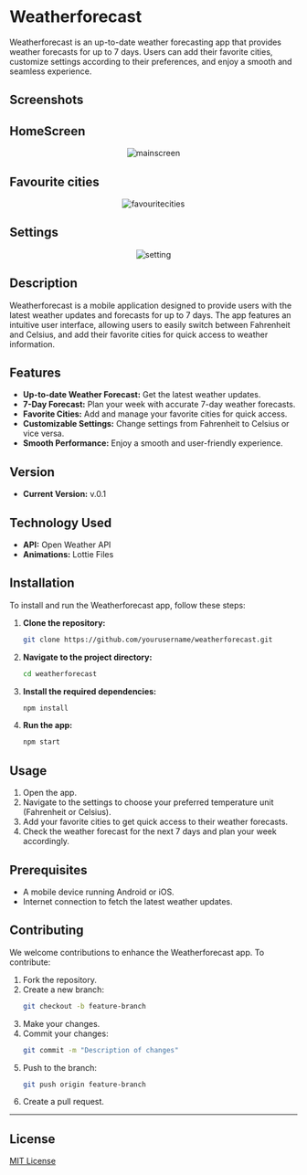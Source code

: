 
# Weatherforecast

Weatherforecast is an up-to-date weather forecasting app that provides weather forecasts for up to 7 days. Users can add their favorite cities, customize settings according to their preferences, and enjoy a smooth and seamless experience.

## Screenshots

## HomeScreen

<div align="center">
    <img src="https://github.com/piyushchauhan600/Weather_Forecast_App/assets/170570912/a4485569-0dfb-40f8-bba3-a536325aeeae" alt="mainscreen">
</div>

## Favourite cities
<div align="center">
   <img src= "https://github.com/piyushchauhan600/Weather_Forecast_App/assets/170570912/8e5dcd43-752c-44d5-a398-7c386b1f9b5a" alt="favouritecities">
</div>

## Settings
<div align="center">
    <img src = "https://github.com/piyushchauhan600/Weather_Forecast_App/assets/170570912/e2fb9233-5daa-463d-9ebc-beb265d0c2b4" alt="setting">
</div>

## Description

Weatherforecast is a mobile application designed to provide users with the latest weather updates and forecasts for up to 7 days. The app features an intuitive user interface, allowing users to easily switch between Fahrenheit and Celsius, and add their favorite cities for quick access to weather information.

## Features

- **Up-to-date Weather Forecast:** Get the latest weather updates.
- **7-Day Forecast:** Plan your week with accurate 7-day weather forecasts.
- **Favorite Cities:** Add and manage your favorite cities for quick access.
- **Customizable Settings:** Change settings from Fahrenheit to Celsius or vice versa.
- **Smooth Performance:** Enjoy a smooth and user-friendly experience.

## Version

- **Current Version:** v.0.1

## Technology Used

- **API:** Open Weather API
- **Animations:** Lottie Files

## Installation

To install and run the Weatherforecast app, follow these steps:

1. **Clone the repository:**
    ```bash
    git clone https://github.com/yourusername/weatherforecast.git
    ```
2. **Navigate to the project directory:**
    ```bash
    cd weatherforecast
    ```
3. **Install the required dependencies:**
    ```bash
    npm install
    ```
4. **Run the app:**
    ```bash
    npm start
    ```

## Usage

1. Open the app.
2. Navigate to the settings to choose your preferred temperature unit (Fahrenheit or Celsius).
3. Add your favorite cities to get quick access to their weather forecasts.
4. Check the weather forecast for the next 7 days and plan your week accordingly.

## Prerequisites

- A mobile device running Android or iOS.
- Internet connection to fetch the latest weather updates.

## Contributing

We welcome contributions to enhance the Weatherforecast app. To contribute:

1. Fork the repository.
2. Create a new branch:
    ```bash
    git checkout -b feature-branch
    ```
3. Make your changes.
4. Commit your changes:
    ```bash
    git commit -m "Description of changes"
    ```
5. Push to the branch:
    ```bash
    git push origin feature-branch
    ```
6. Create a pull request.

---
## License
[MIT License](LICENSE)

